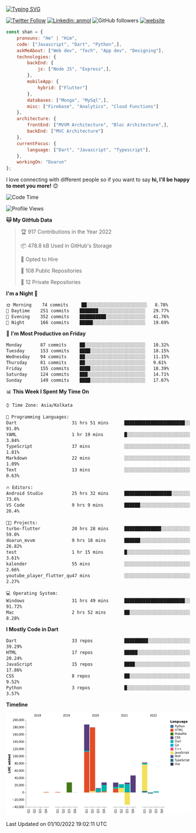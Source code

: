 [![Typing SVG](https://readme-typing-svg.herokuapp.com?lines=Hey%2C+I'm+Shan;I+am+a+Full+Stack+Developer)](https://git.io/typing-svg)

<!-- <img align='right' src="https://media.giphy.com/media/M9gbBd9nbDrOTu1Mqx/giphy.gif" width="230"> -->

[![Twitter Follow](https://img.shields.io/twitter/follow/shan__shaji?style=flat)](https://twitter.com/intent/follow?screen_name=shan__shaji)
[![Linkedin: anmol](https://img.shields.io/badge/shan-shaji?style=flat-square&logo=Linkedin&logoColor=white&link=https://www.linkedin.com/in/shan-shaji/)](https://www.linkedin.com/in/shan-shaji/)
![GitHub followers](https://img.shields.io/github/followers/shan-shaji?label=Follow&style=social)
[![website](https://img.shields.io/badge/Website-46a2f1.svg?&style=flat-square&logo=Google-Chrome&logoColor=white&link=http://shan-shaji.github.io/)](http://shan-shaji.github.io/)




```javascript
const shan = {
    pronouns: "He" | "Him",
    code: ["Javascript", "Dart", "Python",],
    askMeAbout: ["Web dev", "Tech", "App dev", "Designing"],
    technologies: {
        backEnd: {
            js: ["Node JS", "Express",],
        },
        mobileApp: {
            hybrid: ["Flutter"]
        },
        databases: ["Mongo", "MySql",],
        misc: ["Firebase", "Analytics", "Cloud Functions"]
    },
    architecture: {
        frontEnd: ["MVVM Architecture", "Bloc Architecture",],
        backEnd: ["MVC Architecture"]
    },
    currentFocus: {
        language: ["Dart", "Javascript", "Typescript"],
    },
    workingOn: "Doarun"
};
```

I love connecting with different people</b> so if you want to say <b>hi, I'll be happy to meet you more!</b> 😊</em>


<!--START_SECTION:waka-->
![Code Time](http://img.shields.io/badge/Code%20Time-1%2C010%20hrs%2026%20mins-blue)

![Profile Views](http://img.shields.io/badge/Profile%20Views-1-blue)

**🐱 My GitHub Data** 

> 🏆 917 Contributions in the Year 2022
 > 
> 📦 478.8 kB Used in GitHub's Storage 
 > 
> 💼 Opted to Hire
 > 
> 📜 108 Public Repositories 
 > 
> 🔑 12 Private Repositories  
 > 
**I'm a Night 🦉** 

```text
🌞 Morning    74 commits     ██░░░░░░░░░░░░░░░░░░░░░░░   8.78% 
🌆 Daytime    251 commits    ███████░░░░░░░░░░░░░░░░░░   29.77% 
🌃 Evening    352 commits    ██████████░░░░░░░░░░░░░░░   41.76% 
🌙 Night      166 commits    █████░░░░░░░░░░░░░░░░░░░░   19.69%

```
📅 **I'm Most Productive on Friday** 

```text
Monday       87 commits     ██░░░░░░░░░░░░░░░░░░░░░░░   10.32% 
Tuesday      153 commits    ████░░░░░░░░░░░░░░░░░░░░░   18.15% 
Wednesday    94 commits     ██░░░░░░░░░░░░░░░░░░░░░░░   11.15% 
Thursday     81 commits     ██░░░░░░░░░░░░░░░░░░░░░░░   9.61% 
Friday       155 commits    ████░░░░░░░░░░░░░░░░░░░░░   18.39% 
Saturday     124 commits    ███░░░░░░░░░░░░░░░░░░░░░░   14.71% 
Sunday       149 commits    ████░░░░░░░░░░░░░░░░░░░░░   17.67%

```


📊 **This Week I Spent My Time On** 

```text
⌚︎ Time Zone: Asia/Kolkata

💬 Programming Languages: 
Dart                     31 hrs 51 mins      ███████████████████████░░   91.8% 
YAML                     1 hr 19 mins        █░░░░░░░░░░░░░░░░░░░░░░░░   3.84% 
TypeScript               37 mins             ░░░░░░░░░░░░░░░░░░░░░░░░░   1.81% 
Markdown                 22 mins             ░░░░░░░░░░░░░░░░░░░░░░░░░   1.09% 
Text                     13 mins             ░░░░░░░░░░░░░░░░░░░░░░░░░   0.63%

🔥 Editors: 
Android Studio           25 hrs 32 mins      ██████████████████░░░░░░░   73.6% 
VS Code                  9 hrs 9 mins        ██████░░░░░░░░░░░░░░░░░░░   26.4%

🐱‍💻 Projects: 
turbo-flutter            20 hrs 28 mins      ██████████████░░░░░░░░░░░   59.0% 
doarun_mvvm              9 hrs 18 mins       ██████░░░░░░░░░░░░░░░░░░░   26.82% 
test                     1 hr 15 mins        █░░░░░░░░░░░░░░░░░░░░░░░░   3.61% 
kalender                 55 mins             ░░░░░░░░░░░░░░░░░░░░░░░░░   2.66% 
youtube_player_flutter_qu47 mins             ░░░░░░░░░░░░░░░░░░░░░░░░░   2.27%

💻 Operating System: 
Windows                  31 hrs 49 mins      ███████████████████████░░   91.72% 
Mac                      2 hrs 52 mins       ██░░░░░░░░░░░░░░░░░░░░░░░   8.28%

```

**I Mostly Code in Dart** 

```text
Dart                     33 repos            █████████░░░░░░░░░░░░░░░░   39.29% 
HTML                     17 repos            █████░░░░░░░░░░░░░░░░░░░░   20.24% 
JavaScript               15 repos            ████░░░░░░░░░░░░░░░░░░░░░   17.86% 
CSS                      8 repos             ██░░░░░░░░░░░░░░░░░░░░░░░   9.52% 
Python                   3 repos             █░░░░░░░░░░░░░░░░░░░░░░░░   3.57%

```


**Timeline**

![Chart not found](https://raw.githubusercontent.com/shan-shaji/shan-shaji/master/charts/bar_graph.png) 


 Last Updated on 01/10/2022 19:02:11 UTC
<!--END_SECTION:waka-->

